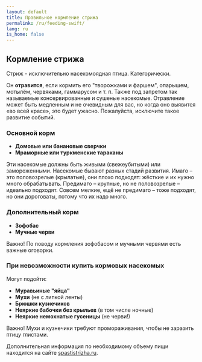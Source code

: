 ```yaml
---
layout: default
title: Правильное кормление стрижа
permalink: /ru/feeding-swift/
lang: ru
is_home: false
---
```


## Кормление стрижа

Стриж - исключительно насекомоядная птица. Категорически.

Он **отравится**, если кормить его "творожками и фаршем", опарышем, мотылём, червяками, гаммарусом и т. п. Также под запретом так называемые консервированные и сушеные насекомые. Отравление может быть медленным и не очевидным для вас, но когда оно выявится «во всей красе», это будет ужасно. Пожалуйста, исключите такое развитие событий.

### Основной корм

- **Домовые или банановые сверчки**
- **Мраморные или туркменские тараканы**

Эти насекомые должны быть живыми (свежеубитыми) или замороженными. Насекомые бывают разных стадий развития. Имаго – это половозрелые (крылатые), они плохо подходят: жёсткие и их нужно много обрабатывать. Предимаго – крупные, но не половозрелые – идеально подходят. Совсем мелкие, ещё не предимаго – тоже подходят, но они дороговаты, потому что их надо много.

### Дополнительный корм

- **Зофобас**
- **Мучные черви**

Важно! По поводу кормления зофобасом и мучными червями есть важные оговорки.

### При невозможности купить кормовых насекомых

Могут подойти:
- **Муравьиные "яйца"**
- **Мухи** (не с липкой ленты)
- **Брюшки кузнечиков**
- **Неяркие бабочки без крыльев** (в том числе ночные)
- **Неяркие немохнатые гусеницы** (не черви!)

Важно! Мухи и кузнечики требуют промораживания, чтобы не заразить птицу глистами.

Дополнительная информация по необходимому объему пищи находится на сайте [spastistrizha.ru](http://spastistrizha.ru).
